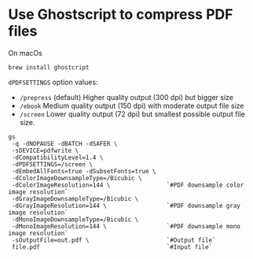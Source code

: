# Use Ghostscript to compress PDF files

On macOs
```
brew install ghostcript
```

`dPDFSETTINGS` option values:
* `/prepress` (default) Higher quality output (300 dpi) but bigger size
* `/ebook` Medium quality output (150 dpi) with moderate output file size
* `/screen` Lower quality output (72 dpi) but smallest possible output file size.

```
gs
 -q -dNOPAUSE -dBATCH -dSAFER \
 -sDEVICE=pdfwrite \
 -dCompatibilityLevel=1.4 \
 -dPDFSETTINGS=/screen \
 -dEmbedAllFonts=true -dSubsetFonts=true \
 -dColorImageDownsampleType=/Bicubic \
 -dColorImageResolution=144 \                `#PDF downsample color image resolution`
 -dGrayImageDownsampleType=/Bicubic \
 -dGrayImageResolution=144 \                 `#PDF downsample gray image resolution`
 -dMonoImageDownsampleType=/Bicubic \
 -dMonoImageResolution=144 \                 `#PDF downsample mono image resolution`
 -sOutputFile=out.pdf \                      `#Output file`
 file.pdf                                    `#Input file`
```
